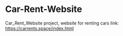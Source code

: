 # Car-Rent-Website

Car_Rent_Website project, website for renting cars
link:
https://carrents.space/index.html 
